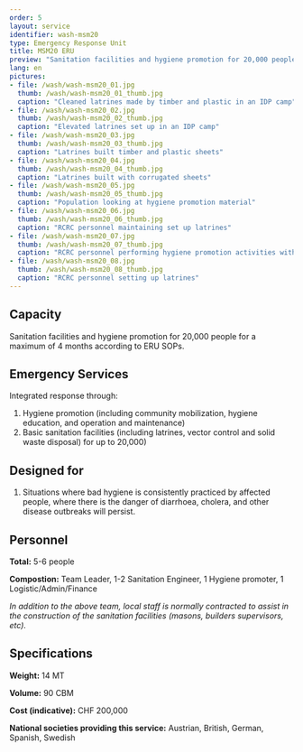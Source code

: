 ```yaml
---
order: 5
layout: service
identifier: wash-msm20
type: Emergency Response Unit
title: MSM20 ERU
preview: "Sanitation facilities and hygiene promotion for 20,000 people."
lang: en
pictures:
- file: /wash/wash-msm20_01.jpg
  thumb: /wash/wash-msm20_01_thumb.jpg
  caption: "Cleaned latrines made by timber and plastic in an IDP camp"
- file: /wash/wash-msm20_02.jpg
  thumb: /wash/wash-msm20_02_thumb.jpg
  caption: "Elevated latrines set up in an IDP camp"
- file: /wash/wash-msm20_03.jpg
  thumb: /wash/wash-msm20_03_thumb.jpg
  caption: "Latrines built timber and plastic sheets"
- file: /wash/wash-msm20_04.jpg
  thumb: /wash/wash-msm20_04_thumb.jpg
  caption: "Latrines built with corrugated sheets"
- file: /wash/wash-msm20_05.jpg
  thumb: /wash/wash-msm20_05_thumb.jpg
  caption: "Population looking at hygiene promotion material"
- file: /wash/wash-msm20_06.jpg
  thumb: /wash/wash-msm20_06_thumb.jpg
  caption: "RCRC personnel maintaining set up latrines"
- file: /wash/wash-msm20_07.jpg
  thumb: /wash/wash-msm20_07_thumb.jpg
  caption: "RCRC personnel performing hygiene promotion activities with the community"
- file: /wash/wash-msm20_08.jpg
  thumb: /wash/wash-msm20_08_thumb.jpg
  caption: "RCRC personnel setting up latrines"
---
```


## Capacity

Sanitation facilities and hygiene promotion for 20,000 people for a maximum of 4 months according to ERU SOPs. 

## Emergency Services

Integrated response through:

1. Hygiene promotion (including community mobilization, hygiene education, and operation and maintenance)
2. Basic sanitation facilities (including latrines, vector control and solid waste disposal) for up to 20,000)

## Designed for

1. Situations where bad hygiene is consistently practiced by affected people, where there is the danger of diarrhoea, cholera, and other disease outbreaks will persist.

## Personnel

**Total:** 5-6 people

**Compostion:** Team Leader, 1-2 Sanitation Engineer, 1 Hygiene promoter, 1 Logistic/Admin/Finance

_In addition to the above team, local staff is normally contracted to assist in the construction of the sanitation facilities (masons, builders supervisors, etc)._

## Specifications

**Weight:** 14 MT

**Volume:** 90 CBM

**Cost (indicative):** CHF 200,000

**National societies providing this service:** Austrian, British, German, Spanish, Swedish
